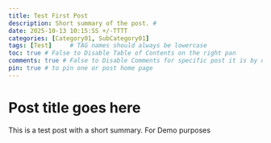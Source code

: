 ```yaml
---
title: Test First Post
description: Short summary of the post. # 
date: 2025-10-13 10:15:SS +/-TTTT
categories: [Category01, SubCategory01]
tags: [Test]     # TAG names should always be lowercase
toc: true # False to Disable Table of Contents on the right pan
comments: true # False to Disable Comments for specific post it is by default depend on global _config file 
pin: true # to pin one or post home page
---
```


# Post title goes here

This is a test post with a short summary. For Demo purposes
